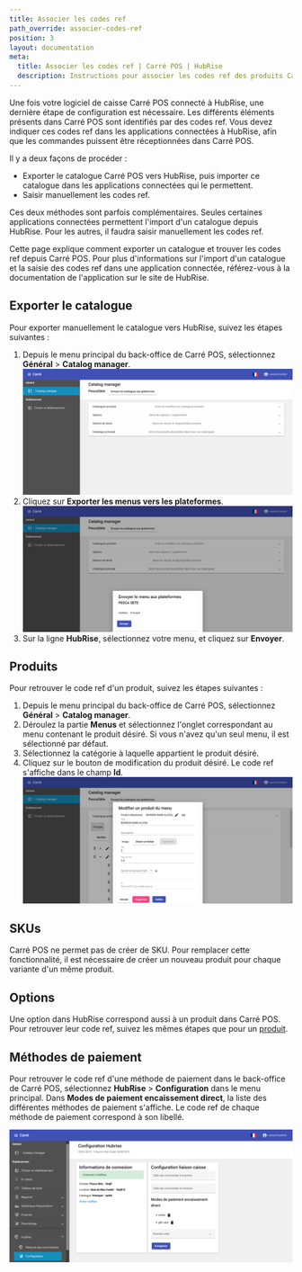 ```yaml
---
title: Associer les codes ref
path_override: associer-codes-ref
position: 3
layout: documentation
meta:
  title: Associer les codes ref | Carré POS | HubRise
  description: Instructions pour associer les codes ref des produits Carré POS avec d'autres applications connectées à HubRise pour la synchronisation des données.
---
```


Une fois votre logiciel de caisse Carré POS connecté à HubRise, une dernière étape de configuration est nécessaire. Les différents éléments présents dans Carré POS sont identifiés par des codes ref. Vous devez indiquer ces codes ref dans les applications connectées à HubRise, afin que les commandes puissent être réceptionnées dans Carré POS.

Il y a deux façons de procéder :

- Exporter le catalogue Carré POS vers HubRise, puis importer ce catalogue dans les applications connectées qui le permettent.
- Saisir manuellement les codes ref.

Ces deux méthodes sont parfois complémentaires. Seules certaines applications connectées permettent l'import d'un catalogue depuis HubRise. Pour les autres, il faudra saisir manuellement les codes ref.

Cette page explique comment exporter un catalogue et trouver les codes ref depuis Carré POS. Pour plus d'informations sur l'import d'un catalogue et la saisie des codes ref dans une application connectée, référez-vous à la documentation de l'application sur le site de HubRise.

## Exporter le catalogue

Pour exporter manuellement le catalogue vers HubRise, suivez les étapes suivantes :

1. Depuis le menu principal du back-office de Carré POS, sélectionnez **Général** > **Catalog manager**.
   ![Associer les codes ref - Menu manager](./images/007-carre-pos-menu-manager.png)
1. Cliquez sur **Exporter les menus vers les plateformes**.
   ![Associer les codes ref - Envoyer le menu](./images/008-carre-pos-send-menu.png)
1. Sur la ligne **HubRise**, sélectionnez votre menu, et cliquez sur **Envoyer**.

## Produits

Pour retrouver le code ref d'un produit, suivez les étapes suivantes :

1. Depuis le menu principal du back-office de Carré POS, sélectionnez **Général** > **Catalog manager**.
1. Déroulez la partie **Menus** et sélectionnez l'onglet correspondant au menu contenant le produit désiré. Si vous n'avez qu'un seul menu, il est sélectionné par défaut.
1. Sélectionnez la catégorie à laquelle appartient le produit désiré.
1. Cliquez sur le bouton de modification du produit désiré. Le code ref s'affiche dans le champ **Id**.
   ![Associer les codes ref - Détails du produit](./images/009-carre-pos-product-details.png)

## SKUs

Carré POS ne permet pas de créer de SKU. Pour remplacer cette fonctionnalité, il est nécessaire de créer un nouveau produit pour chaque variante d'un même produit.

## Options

Une option dans HubRise correspond aussi à un produit dans Carré POS. Pour retrouver leur code ref, suivez les mêmes étapes que pour un [produit](/apps/carre-pos/associer-codes-ref#produits).

## Méthodes de paiement

Pour retrouver le code ref d'une méthode de paiement dans le back-office de Carré POS, sélectionnez **HubRise** > **Configuration** dans le menu principal. Dans **Modes de paiement encaissement direct**, la liste des différentes méthodes de paiement s'affiche. Le code ref de chaque méthode de paiement correspond à son libellé.

![Associer les codes ref - Modes de paiement](./images/010-carre-pos-payment-methods.png)
